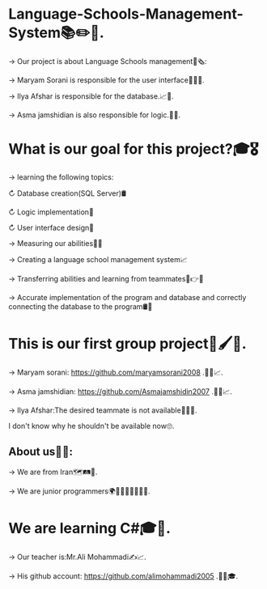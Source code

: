 # Language-Schools-Management-System📚✏️📑.

→ Our project is about Language Schools management📒🗞️:

→ Maryam Sorani is responsible for the user interface🙇‍♀️🤳.

→ Ilya Afshar is responsible for the database.📈💾.

→  Asma jamshidian is also responsible for logic.🤔🧠.


# What is our goal for this project?🎓🎖️

→ learning the following topics:

↻ Database creation(SQL Server)🛢️

↻ Logic implementation🧠

↻ User interface design🤳

→ Measuring our abilities🤏💪

→ Creating a language school management system📈

→ Transferring abilities and learning from teammates🧠👉🧠

→ Accurate implementation of the program and database and correctly connecting the database to the program🛢️📲


# This is our first group project💎🖌️👥.

→ Maryam sorani: https://github.com/maryamsorani2008 .👩‍💻📈.

→ Asma jamshidian: https://github.com/Asmajamshidin2007 .👩‍💻📈.

→ Ilya Afshar:The desired teammate is not available🧑‍💻😂.
 
 I don't know why he shouldn't be available now🙄.



## About us👥🤔:

→ We are from Iran🗺️🛤️🧭.

→ We are junior programmers🌍👻🤵‍♀️🤵‍♂️🤵‍♀️.



 # We are learning C#🎓📒.

→ Our teacher is:Mr.Ali Mohammadi✍️📈.

→ His github account: https://github.com/alimohammadi2005 .🧑‍💻🎓.

 

